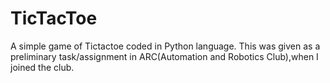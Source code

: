 # TicTacToe
A simple game of Tictactoe coded in Python language.
This was given as a preliminary task/assignment in ARC(Automation and Robotics Club),when I joined the club.
